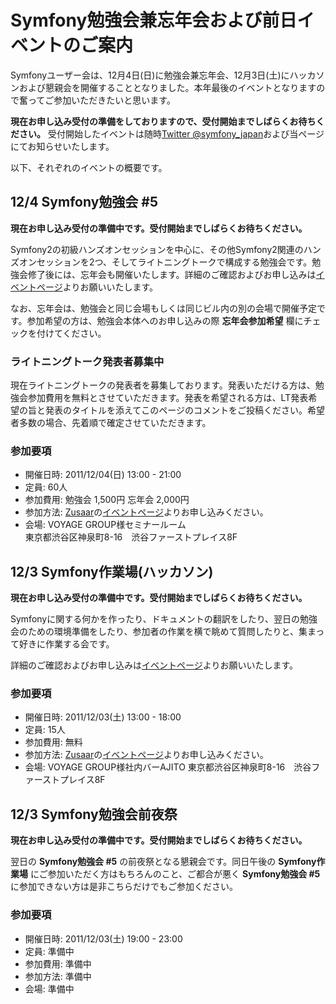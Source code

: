 # Symfony勉強会兼忘年会および前日イベントのご案内

Symfonyユーザー会は、12月4日(日)に勉強会兼忘年会、12月3日(土)にハッカソンおよび懇親会を開催することとなりました。本年最後のイベントとなりますので奮ってご参加いただきたいと思います。

**現在お申し込み受付の準備をしておりますので、受付開始までしばらくお待ちください。** 受付開始したイベントは随時[Twitter @symfony_japan](http://twitter.com/#!/symfony_japan)および当ページにてお知らせいたします。

以下、それぞれのイベントの概要です。

## 12/4 Symfony勉強会 #5

**現在お申し込み受付の準備中です。受付開始までしばらくお待ちください。**

Symfony2の初級ハンズオンセッションを中心に、その他Symfony2関連のハンズオンセッションを2つ、そしてライトニングトークで構成する勉強会です。勉強会修了後には、忘年会も開催いたします。詳細のご確認およびお申し込みは[イベントページ](http://www.zusaar.com/event/174004)よりお願いいたします。

なお、忘年会は、勉強会と同じ会場もしくは同じビル内の別の会場で開催予定です。参加希望の方は、勉強会本体へのお申し込みの際 **忘年会参加希望** 欄にチェックを付けてください。

### ライトニングトーク発表者募集中

現在ライトニングトークの発表者を募集しております。発表いただける方は、勉強会参加費用を無料とさせていただきます。発表を希望される方は、LT発表希望の旨と発表のタイトルを添えてこのページのコメントをご投稿ください。希望者多数の場合、先着順で確定させていただきます。

### 参加要項

* 開催日時: 2011/12/04(日) 13:00 - 21:00
* 定員: 60人
* 参加費用: 勉強会 1,500円 忘年会 2,000円
* 参加方法: [Zusaar](http://www.zusaar.com/)の[イベントページ](http://www.zusaar.com/event/174004)よりお申し込みください。
* 会場: VOYAGE GROUP様セミナールーム<br>東京都渋谷区神泉町8-16　渋谷ファーストプレイス8F

## 12/3 Symfony作業場(ハッカソン)

**現在お申し込み受付の準備中です。受付開始までしばらくお待ちください。**

Symfonyに関する何かを作ったり、ドキュメントの翻訳をしたり、翌日の勉強会のための環境準備をしたり、参加者の作業を横で眺めて質問したりと、集まって好きに作業する会です。

詳細のご確認およびお申し込みは[イベントページ](http://www.zusaar.com/event/174004)よりお願いいたします。

### 参加要項

* 開催日時: 2011/12/03(土) 13:00 - 18:00
* 定員: 15人
* 参加費用: 無料
* 参加方法: [Zusaar](http://www.zusaar.com/)の[イベントページ](http://www.zusaar.com/event/174005)よりお申し込みください。
* 会場: VOYAGE GROUP様社内バーAJITO 東京都渋谷区神泉町8-16　渋谷ファーストプレイス8F

## 12/3 Symfony勉強会前夜祭

**現在お申し込み受付の準備中です。受付開始までしばらくお待ちください。**

翌日の **Symfony勉強会 #5** の前夜祭となる懇親会です。同日午後の **Symfony作業場** にご参加いただく方はもちろんのこと、ご都合が悪く **Symfony勉強会 #5** に参加できない方は是非こちらだけでもご参加ください。

### 参加要項

* 開催日時: 2011/12/03(土) 19:00 - 23:00
* 定員: 準備中
* 参加費用: 準備中
* 参加方法: 準備中
* 会場: 準備中
